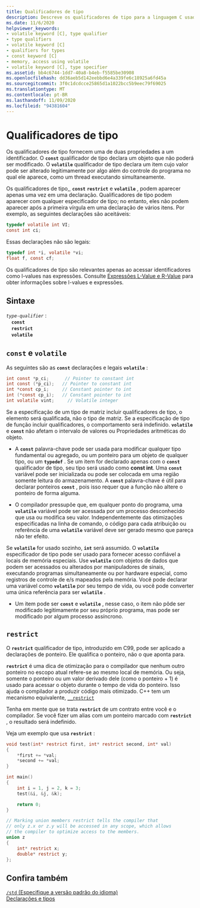 ```yaml
---
title: Qualificadores de tipo
description: Descreve os qualificadores de tipo para a linguagem C usada no compilador do Microsoft Visual C
ms.date: 11/6/2020
helpviewer_keywords:
- volatile keyword [C], type qualifier
- type qualifiers
- volatile keyword [C]
- qualifiers for types
- const keyword [C]
- memory, access using volatile
- volatile keyword [C], type specifier
ms.assetid: bb4c6744-1dd7-40a8-b4eb-f5585be30908
ms.openlocfilehash: dd36aeb5d142eebbd6e4a339fe6c18925a6fd45a
ms.sourcegitcommit: 3f0c1dcdcce25865d1a1022bcc5b9eec79f69025
ms.translationtype: MT
ms.contentlocale: pt-BR
ms.lasthandoff: 11/09/2020
ms.locfileid: "94381604"
---
```

# <a name="type-qualifiers"></a>Qualificadores de tipo

Os qualificadores de tipo fornecem uma de duas propriedades a um identificador. O **`const`** qualificador de tipo declara um objeto que não poderá ser modificado. O **`volatile`** qualificador de tipo declara um item cujo valor pode ser alterado legitimamente por algo além do controle do programa no qual ele aparece, como um thread executando simultaneamente.

Os qualificadores de tipo,, **`const`** **`restrict`** e **`volatile`** , podem aparecer apenas uma vez em uma declaração. Qualificadores de tipo podem aparecer com qualquer especificador de tipo; no entanto, eles não podem aparecer após a primeira vírgula em uma declaração de vários itens. Por exemplo, as seguintes declarações são aceitáveis:

```c
typedef volatile int VI;
const int ci;
```

Essas declarações não são legais:

```c
typedef int *i, volatile *vi;
float f, const cf;
```

Os qualificadores de tipo são relevantes apenas ao acessar identificadores como l-values nas expressões. Consulte [Expressões L-Value e R-Value](../c-language/l-value-and-r-value-expressions.md) para obter informações sobre l-values e expressões.

## <a name="syntax"></a>Sintaxe

*`type-qualifier`* :\
&emsp;**`const`**\
&emsp;**`restrict`**\
&emsp;**`volatile`**

## <a name="const-and-volatile"></a>`const` e `volatile`

As seguintes são as **`const`** declarações e legais **`volatile`** :

```c
int const *p_ci;      // Pointer to constant int
int const (*p_ci);   // Pointer to constant int
int *const cp_i;     // Constant pointer to int
int (*const cp_i);   // Constant pointer to int
int volatile vint;     // Volatile integer
```

Se a especificação de um tipo de matriz incluir qualificadores de tipo, o elemento será qualificada, não o tipo de matriz. Se a especificação de tipo de função incluir qualificadores, o comportamento será indefinido. **`volatile`** e **`const`** não afetam o intervalo de valores ou Propriedades aritméticas do objeto.

- A **`const`** palavra-chave pode ser usada para modificar qualquer tipo fundamental ou agregado, ou um ponteiro para um objeto de qualquer tipo, ou um **`typedef`** . Se um item for declarado apenas com o **`const`** qualificador de tipo, seu tipo será usado como **const int**. Uma **`const`** variável pode ser inicializada ou pode ser colocada em uma região somente leitura do armazenamento. A **`const`** palavra-chave é útil para declarar ponteiros **`const`** , pois isso requer que a função não altere o ponteiro de forma alguma.

- O compilador pressupõe que, em qualquer ponto do programa, uma **`volatile`** variável pode ser acessada por um processo desconhecido que usa ou modifica seu valor. Independentemente das otimizações especificadas na linha de comando, o código para cada atribuição ou referência de uma **`volatile`** variável deve ser gerado mesmo que pareça não ter efeito.

Se **`volatile`** for usado sozinho, **`int`** será assumido. O **`volatile`** especificador de tipo pode ser usado para fornecer acesso confiável a locais de memória especiais. Use **`volatile`** com objetos de dados que podem ser acessados ou alterados por manipuladores de sinais, executando programas simultaneamente ou por hardware especial, como registros de controle de e/s mapeados pela memória. Você pode declarar uma variável como **`volatile`** por seu tempo de vida, ou você pode converter uma única referência para ser **`volatile`** .

- Um item pode ser **`const`** e **`volatile`** , nesse caso, o item não pôde ser modificado legitimamente por seu próprio programa, mas pode ser modificado por algum processo assíncrono.
 
## `restrict`

O **`restrict`** qualificador de tipo, introduzido em C99, pode ser aplicado a declarações de ponteiro. Ele qualifica o ponteiro, não o que aponta para.

**`restrict`** é uma dica de otimização para o compilador que nenhum outro ponteiro no escopo atual refere-se ao mesmo local de memória. Ou seja, somente o ponteiro ou um valor derivado dele (como o ponteiro + 1) é usado para acessar o objeto durante o tempo de vida do ponteiro. Isso ajuda o compilador a produzir código mais otimizado. C++ tem um mecanismo equivalente, [`__restrict`](../cpp/extension-restrict.md)

Tenha em mente que se trata **`restrict`** de um contrato entre você e o compilador. Se você fizer um alias com um ponteiro marcado com **`restrict`** , o resultado será indefinido.

Veja um exemplo que usa **`restrict`** :

```c
void test(int* restrict first, int* restrict second, int* val)
{
    *first += *val;
    *second += *val;
}

int main()
{
    int i = 1, j = 2, k = 3;
    test(&i, &j, &k);

    return 0;
}

// Marking union members restrict tells the compiler that
// only z.x or z.y will be accessed in any scope, which allows
// the compiler to optimize access to the members.
union z 
{
    int* restrict x;
    double* restrict y;
};
```

## <a name="see-also"></a>Confira também

[`/std` (Especifique a versão padrão do idioma)](../build/reference/std-specify-language-standard-version.md)\
[Declarações e tipos](../c-language/declarations-and-types.md)
